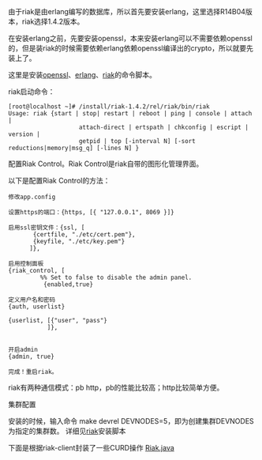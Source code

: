 由于riak是由erlang编写的数据库，所以首先要安装erlang，这里选择R14B04版本，riak选择1.4.2版本。

在安装erlang之前，先要安装openssl，本来安装erlang可以不需要依赖openssl的，但是装riak的时候需要依赖erlang依赖openssl编译出的crypto，所以就要先装上了。

这里是安装[openssl](https://github.com/ruanzhijun/share/blob/master/shell/install-erlang.sh)、[erlang](https://github.com/ruanzhijun/share/blob/master/shell/install-erlang.sh)、[riak](https://github.com/ruanzhijun/share/blob/master/shell/install-riak.sh)的命令脚本。

riak启动命令：
```
[root@localhost ~]# /install/riak-1.4.2/rel/riak/bin/riak
Usage: riak {start | stop| restart | reboot | ping | console | attach | 
                    attach-direct | ertspath | chkconfig | escript | version | 
                    getpid | top [-interval N] [-sort reductions|memory|msg_q] [-lines N] }
```

配置Riak Control。Riak Control是riak自带的图形化管理界面。

以下是配置Riak Control的方法：

```
修改app.config

设置https的端口：{https, [{ "127.0.0.1", 8069 }]}

启用ssl密钥文件：{ssl, [
       {certfile, "./etc/cert.pem"},
       {keyfile, "./etc/key.pem"}
      ]},
	  
启用控制面板
{riak_control, [
         %% Set to false to disable the admin panel.
          {enabled,true}

定义用户名和密码
{auth, userlist}

{userlist, [{"user", "pass"}
           ]},
		   
		
开启admin		
{admin, true}

完成！重启riak。
```

riak有两种通信模式：pb  http，pb的性能比较高；http比较简单方便。

集群配置

安装的时候，输入命令 make devrel DEVNODES=5，即为创建集群DEVNODES为指定的集群数。
详细见[riak](https://github.com/ruanzhijun/share/blob/master/shell/install-riak.sh)安装脚本


下面是根据riak-client封装了一些CURD操作
[Riak.java](https://github.com/ruanzhijun/share/blob/master/java/share-core/src/java/com/share/core/riak/Riak.java)
